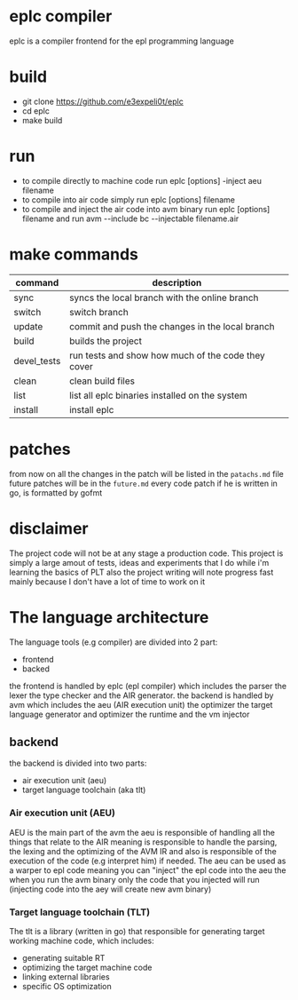 # eplc compiler 
eplc is a compiler frontend for the epl programming language

# build
* git clone https://github.com/e3expeli0t/eplc
* cd eplc
* make build

# run 
* to compile directly to machine code run eplc [options] -inject aeu filename
* to compile into air code simply run eplc [options] filename
* to compile and inject the air code into avm binary run eplc [options] filename and run avm --include bc --injectable filename.air

# make commands
|command|description|
|--|--|
|sync|syncs the local branch with the online branch|
|switch|switch branch|
|update|commit and push the changes in the local branch|
|build|builds the project|
|devel_tests|run tests and show how much of the code they cover|
|clean|clean build files|
|list|list all eplc binaries installed on the system|
|install|install eplc|

# patches
from now on all the changes in the patch will be listed in the `patachs.md` file
future patches will be in the  `future.md`
every code patch if he is written in go, is formatted by gofmt 

# disclaimer
The project code will not be at any stage a production code.
This project is simply a large amout of tests, ideas and experiments that I do
while i'm learning the basics of PLT
also the project writing will note progress fast mainly because I don't have a lot of time to work on it

# The language architecture

The language tools (e.g compiler) are divided into 2 part:
* frontend
* backed

the frontend is handled by eplc (epl compiler) which includes the parser the lexer the type checker and the AIR generator.
the backend is handled by avm which includes the aeu (AIR execution unit) the optimizer the target language generator and optimizer
the runtime and the vm injector

## backend
the backend is divided into two parts:
* air execution unit (aeu)
* target language toolchain (aka tlt)
### Air execution unit (AEU)
AEU is the main part of the avm
the aeu is responsible of handling all the things that relate to the AIR 
meaning is responsible to handle the parsing, the lexing and the optimizing of the AVM IR 
and also is responsible of the execution of the code (e.g interpret him) if needed. 
The aeu can be used as a warper to epl code meaning you can "inject" the epl code into the aeu 
the when you run the avm binary only the code that you injected will run (injecting code into the aey will create new avm binary)

### Target language toolchain (TLT)
The tlt is a library (written in go) that responsible for generating target working machine code, which includes:
* generating suitable RT 
* optimizing the target machine code 
* linking external libraries
* specific OS optimization
